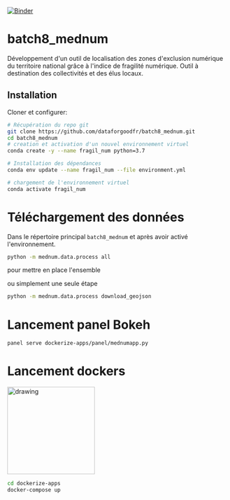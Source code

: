 [![Binder](https://mybinder.org/badge_logo.svg)](https://mybinder.org/v2/gh/slamer59/batch8_mednum.git/master?urlpath=/proxy/5006/mednumapp)

# batch8_mednum

Développement d'un outil de localisation des zones d'exclusion numérique du territoire national grâce à l'indice de fragilité numérique.
Outil à destination des collectivités et des élus locaux.

## Installation

Cloner et configurer:

```bash
# Récupération du repo git
git clone https://github.com/dataforgoodfr/batch8_mednum.git
cd batch8_mednum
# creation et activation d'un nouvel environnement virtuel
conda create -y --name fragil_num python=3.7

# Installation des dépendances
conda env update --name fragil_num --file environment.yml

# chargement de l'environnement virtuel
conda activate fragil_num

```

# Téléchargement des données

Dans le répertoire principal `batch8_mednum` et après avoir activé l'environnement.

```bash
python -m mednum.data.process all
```

pour mettre en place l'ensemble

ou simplement une seule étape

```bash
python -m mednum.data.process download_geojson
```

# Lancement panel Bokeh

```bash
panel serve dockerize-apps/panel/mednumapp.py
```

# Lancement dockers

<img src="https://www.docker.com/sites/default/files/d8/styles/role_icon/public/2019-07/Moby-logo.png?itok=sYH_JEaJ" alt="drawing" width="200"/>


```bash
cd dockerize-apps
docker-compose up 

```
